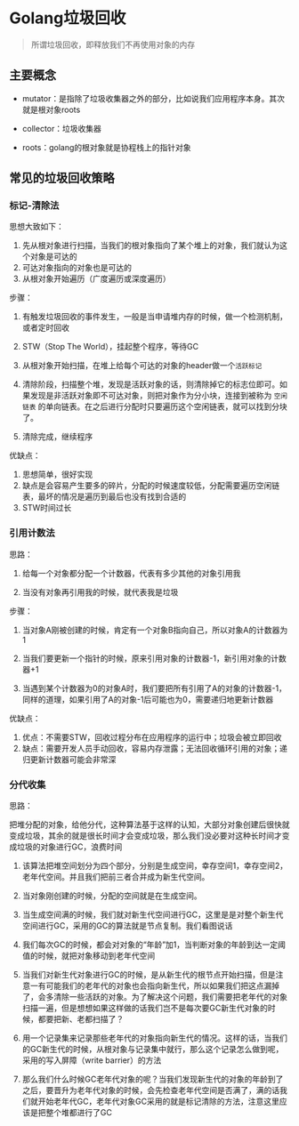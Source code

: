 # Golang垃圾回收

> 所谓垃圾回收，即释放我们不再使用对象的内存

## 主要概念

- mutator：是指除了垃圾收集器之外的部分，比如说我们应用程序本身。其次就是根对象roots

- collector：垃圾收集器

- roots：golang的根对象就是协程栈上的指针对象

## 常见的垃圾回收策略

### 标记-清除法

思想大致如下：

1. 先从根对象进行扫描，当我们的根对象指向了某个堆上的对象，我们就认为这个对象是可达的
2. 可达对象指向的对象也是可达的
3. 从根对象开始遍历（广度遍历或深度遍历）

步骤：

1. 有触发垃圾回收的事件发生，一般是当申请堆内存的时候，做一个检测机制，或者定时回收

2. STW（Stop The World），挂起整个程序，等待GC

3. 从根对象开始扫描，在堆上给每个可达的对象的header做一个`活跃标记`

4. 清除阶段，扫描整个堆，发现是活跃对象的话，则清除掉它的标志位即可。如果发现是非活跃对象即不可达对象，则把对象作为分小块，连接到被称为 `空闲链表` 的单向链表。在之后进行分配时只要遍历这个空闲链表，就可以找到分块了。

5. 清除完成，继续程序

优缺点：

1. 思想简单，很好实现
2. 缺点是会容易产生要多的碎片，分配的时候速度较低，分配需要遍历空闲链表，最坏的情况是遍历到最后也没有找到合适的
3. STW时间过长

### 引用计数法

思路：

1. 给每一个对象都分配一个计数器，代表有多少其他的对象引用我

2. 当没有对象再引用我的时候，就代表我是垃圾

步骤：

1. 当对象A刚被创建的时候，肯定有一个对象B指向自己，所以对象A的计数器为1

2. 当我们要更新一个指针的时候，原来引用对象的计数器-1，新引用对象的计数器+1

3. 当遇到某个计数器为0的对象A时，我们要把所有引用了A的对象的计数器-1，同样的道理，如果引用了A的对象-1后可能也为0，需要递归地更新计数器

优缺点：

1. 优点：不需要STW，回收过程分布在应用程序的运行中；垃圾会被立即回收
2. 缺点：需要开发人员手动回收，容易内存泄露；无法回收循环引用的对象；递归更新计数器可能会非常深

### 分代收集

思路：

把堆分配的对象，给他分代，这种算法基于这样的认知，大部分对象创建后很快就变成垃圾，其余的就是很长时间才会变成垃圾，那么我们没必要对这种长时间才变成垃圾的对象进行GC，浪费时间

1. 该算法把堆空间划分为四个部分，分别是生成空间，幸存空间1，幸存空间2，老年代空间。并且我们把前三者合并成为新生代空间。

2. 当对象刚创建的时候，分配的空间就是在生成空间。

3. 当生成空间满的时候，我们就对新生代空间进行GC，这里是是对整个新生代空间进行GC，采用的GC的算法就是节点复制。我们看图说话

4. 我们每次GC的时候，都会对对象的“年龄”加1，当判断对象的年龄到达一定阈值的时候，就把对象移动到老年代空间

5. 当我们对新生代对象进行GC的时候，是从新生代的根节点开始扫描，但是注意一有可能我们的老年代的对象也会指向新生代，所以如果我们把这点漏掉了，会多清除一些活跃的对象。为了解决这个问题，我们需要把老年代的对象扫描一遍，但是想想如果这样做的话我们岂不是每次要GC新生代对象的时候，都要把新、老都扫描了？

6. 用一个记录集来记录那些老年代的对象指向新生代的情况。这样的话，当我们的GC新生代的时候，从根对象与记录集中就行，那么这个记录怎么做到呢，采用的写入屏障（write barrier）的方法

7. 那么我们什么时候GC老年代对象的呢？当我们发现新生代的对象的年龄到了之后，要晋升为老年代对象的时候，会先检查老年代空间是否满了，满的话我们就开始老年代GC，老年代对象GC采用的就是标记清除的方法，注意这里应该是把整个堆都进行了GC
